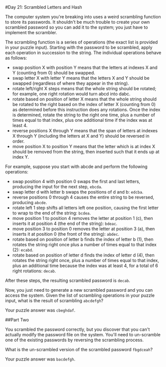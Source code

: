 #Day 21: Scrambled Letters and Hash

The computer system you're breaking into uses a weird scrambling function to store its passwords. It shouldn't be much trouble to create your own scrambled password so you can add it to the system; you just have to implement the scrambler.

The scrambling function is a series of operations (the exact list is provided in your puzzle input). Starting with the password to be scrambled, apply each operation in succession to the string. The individual operations behave as follows:

* swap position X with position Y means that the letters at indexes X and Y (counting from 0) should be swapped.
* swap letter X with letter Y means that the letters X and Y should be swapped (regardless of where they appear in the string).
* rotate left/right X steps means that the whole string should be rotated; for example, one right rotation would turn abcd into dabc.
* rotate based on position of letter X means that the whole string should be rotated to the right based on the index of letter X (counting from 0) as determined before this instruction does any rotations. Once the index is determined, rotate the string to the right one time, plus a number of times equal to that index, plus one additional time if the index was at least 4.
* reverse positions X through Y means that the span of letters at indexes X through Y (including the letters at X and Y) should be reversed in order.
* move position X to position Y means that the letter which is at index X should be removed from the string, then inserted such that it ends up at index Y.

For example, suppose you start with abcde and perform the following operations:

* swap position 4 with position 0 swaps the first and last letters, producing the input for the next step, `ebcda`.
* swap letter d with letter b swaps the positions of d and b: `edcba`.
* reverse positions 0 through 4 causes the entire string to be reversed, producing `abcde`.
* rotate left 1 step shifts all letters left one position, causing the first letter to wrap to the end of the string: `bcdea`.
* move position 1 to position 4 removes the letter at position 1 (c), then inserts it at position 4 (the end of the string): `bdeac`.
* move position 3 to position 0 removes the letter at position 3 (a), then inserts it at position 0 (the front of the string): `abdec`.
* rotate based on position of letter b finds the index of letter b (1), then rotates the string right once plus a number of times equal to that index (2): `ecabd`.
* rotate based on position of letter d finds the index of letter d (4), then rotates the string right once, plus a number of times equal to that index, plus an additional time because the index was at least 4, for a total of 6 right rotations: `decab`.

After these steps, the resulting scrambled password is `decab`.

Now, you just need to generate a new scrambled password and you can access the system. Given the list of scrambling operations in your puzzle input, what is the result of scrambling `abcdefgh`?

Your puzzle answer was `cbeghdaf`.

##Part Two

You scrambled the password correctly, but you discover that you can't actually modify the password file on the system. You'll need to un-scramble one of the existing passwords by reversing the scrambling process.

What is the un-scrambled version of the scrambled password `fbgdceah`?

Your puzzle answer was `bacdefgh`.

